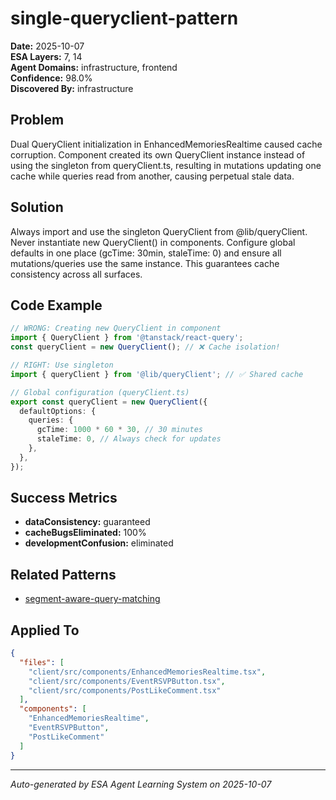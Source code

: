 # single-queryclient-pattern

**Date:** 2025-10-07  
**ESA Layers:** 7, 14  
**Agent Domains:** infrastructure, frontend  
**Confidence:** 98.0%  
**Discovered By:** infrastructure

## Problem

Dual QueryClient initialization in EnhancedMemoriesRealtime caused cache corruption. Component created its own QueryClient instance instead of using the singleton from queryClient.ts, resulting in mutations updating one cache while queries read from another, causing perpetual stale data.

## Solution

Always import and use the singleton QueryClient from @lib/queryClient. Never instantiate new QueryClient() in components. Configure global defaults in one place (gcTime: 30min, staleTime: 0) and ensure all mutations/queries use the same instance. This guarantees cache consistency across all surfaces.

## Code Example

```typescript
// WRONG: Creating new QueryClient in component
import { QueryClient } from '@tanstack/react-query';
const queryClient = new QueryClient(); // ❌ Cache isolation!

// RIGHT: Use singleton
import { queryClient } from '@lib/queryClient'; // ✅ Shared cache

// Global configuration (queryClient.ts)
export const queryClient = new QueryClient({
  defaultOptions: {
    queries: {
      gcTime: 1000 * 60 * 30, // 30 minutes
      staleTime: 0, // Always check for updates
    },
  },
});
```

## Success Metrics

- **dataConsistency:** guaranteed
- **cacheBugsEliminated:** 100%
- **developmentConfusion:** eliminated

## Related Patterns

- [segment-aware-query-matching](../learnings/segment-aware-query-matching.md)

## Applied To

```json
{
  "files": [
    "client/src/components/EnhancedMemoriesRealtime.tsx",
    "client/src/components/EventRSVPButton.tsx",
    "client/src/components/PostLikeComment.tsx"
  ],
  "components": [
    "EnhancedMemoriesRealtime",
    "EventRSVPButton",
    "PostLikeComment"
  ]
}
```

---

*Auto-generated by ESA Agent Learning System on 2025-10-07*
